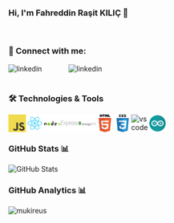 ### Hi, I'm Fahreddin Raşit KILIÇ 👋

<br />

### 📩 Connect with me:
[<img align="left" alt="linkedin" width="120px" height="30px" src="https://camo.githubusercontent.com/a80d00f23720d0bc9f55481cfcd77ab79e141606829cf16ec43f8cacc7741e46/68747470733a2f2f696d672e736869656c64732e696f2f62616467652f4c696e6b6564496e2d3030373742353f7374796c653d666f722d7468652d6261646765266c6f676f3d6c696e6b6564696e266c6f676f436f6c6f723d7768697465" />][linkedin]
[<img align="left" alt="linkedin" width="100px" height="30px" src="https://img.shields.io/badge/Gmail-D14836?style=for-the-badge&amp;logo=gmail&amp;logoColor=white" />][gmail]

<br/><br/>

### 🛠 Technologies & Tools

[<img align="left" alt="javascript" width="35px" src="https://raw.githubusercontent.com/github/explore/80688e429a7d4ef2fca1e82350fe8e3517d3494d/topics/javascript/javascript.png" />][javascript]
[<img align="left" alt="react" width="35px" src="https://raw.githubusercontent.com/github/explore/80688e429a7d4ef2fca1e82350fe8e3517d3494d/topics/react/react.png" />][react]
[<img align="left" alt="nodejs" width="35px" src="https://raw.githubusercontent.com/devicons/devicon/1119b9f84c0290e0f0b38982099a2bd027a48bf1/icons/nodejs/nodejs-original-wordmark.svg" />][nodejs]
[<img align="left" alt="expressjs" width="35px" src="https://raw.githubusercontent.com/github/explore/80688e429a7d4ef2fca1e82350fe8e3517d3494d/topics/express/express.png" />][expressjs]
[<img align="left" alt="mongodb" width="35px" src="https://raw.githubusercontent.com/github/explore/80688e429a7d4ef2fca1e82350fe8e3517d3494d/topics/mongodb/mongodb.png" />][mongodb]
[<img align="left" alt="html" width="35px" src="https://raw.githubusercontent.com/github/explore/80688e429a7d4ef2fca1e82350fe8e3517d3494d/topics/html/html.png" />][html]
[<img align="left" alt="css" width="35px" src="https://raw.githubusercontent.com/github/explore/80688e429a7d4ef2fca1e82350fe8e3517d3494d/topics/css/css.png" />][css]
[<img align="left" alt="vscode" width="35px" src="[https://raw.githubusercontent.com/github/explore/80688e429a7d4ef2fca1e82350fe8e3517d3494d/topics/css/css.png](https://raw.githubusercontent.com/github/explore/80688e429a7d4ef2fca1e82350fe8e3517d3494d/topics/visual-studio-code/visual-studio-code.png)" />][vscode]
[<img align="left" alt="arduino" width="35px" src="https://raw.githubusercontent.com/github/explore/80688e429a7d4ef2fca1e82350fe8e3517d3494d/topics/arduino/arduino.png" />][arduino]

<br />
<br />

[linkedin]: https://www.linkedin.com/in/fahreddinrasitkilic/
[gmail]: mailto:frasitkilic@gmail.com

[javascript]: https://raw.githubusercontent.com/github/explore/80688e429a7d4ef2fca1e82350fe8e3517d3494d/topics/javascript/javascript.png
[react]: https://raw.githubusercontent.com/github/explore/80688e429a7d4ef2fca1e82350fe8e3517d3494d/topics/react/react.png
[nodejs]: https://raw.githubusercontent.com/devicons/devicon/1119b9f84c0290e0f0b38982099a2bd027a48bf1/icons/nodejs/nodejs-original-wordmark.svg
[expressjs]: https://raw.githubusercontent.com/github/explore/80688e429a7d4ef2fca1e82350fe8e3517d3494d/topics/express/express.png
[mongodb]: https://raw.githubusercontent.com/github/explore/80688e429a7d4ef2fca1e82350fe8e3517d3494d/topics/mongodb/mongodb.png
[html]: https://raw.githubusercontent.com/github/explore/80688e429a7d4ef2fca1e82350fe8e3517d3494d/topics/html/html.png
[css]: https://raw.githubusercontent.com/github/explore/80688e429a7d4ef2fca1e82350fe8e3517d3494d/topics/css/css.png
[vscode]: https://raw.githubusercontent.com/github/explore/80688e429a7d4ef2fca1e82350fe8e3517d3494d/topics/visual-studio-code/visual-studio-code.png
[arduino]: https://raw.githubusercontent.com/github/explore/80688e429a7d4ef2fca1e82350fe8e3517d3494d/topics/arduino/arduino.png

### GitHub Stats 📊
![GitHub Stats](https://github-readme-stats.vercel.app/api?username=rasitdeveloper&theme=tokyonight)

### GitHub Analytics 📊
<img height="180em" align="left" src="https://github-readme-stats.vercel.app/api/top-langs?username=rasitdeveloper&show_icons=true&locale=en&layout=compact&langs_count=8&theme=radical" alt="mukireus"/>
